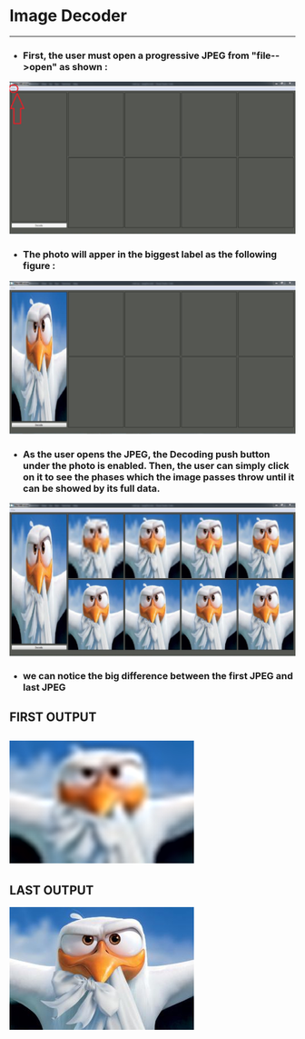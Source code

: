 # **Image Decoder**
---
* ### First, the user must open a **progressive JPEG** from "file-->open" as shown :

![alt text](md_shoots/SnapShot.jpg)

* ### The photo will apper in the **biggest label** as the following figure :

![alt text](md_shoots/SnapShot2.jpg)

* ### As the user opens the JPEG, the **Decoding** push button under the photo is enabled. Then, the user can simply click on it to see the phases which the image passes throw until it can be showed by its full data.

![alt text](md_shoots/SnapShot3.jpg)

* ### we can notice the big difference between the first JPEG and last JPEG

## **FIRST OUTPUT**
![alt text](md_shoots/output1.jpeg)
---
## **LAST OUTPUT**
![alt text](md_shoots/output8.jpeg)

